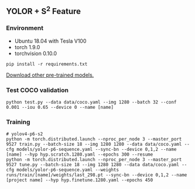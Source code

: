 ## YOLOR + S<sup>2</sup> Feature


### Environment
- Ubuntu 18.04 with Tesla V100
- torch 1.9.0
- torchvision 0.10.0
```
pip install -r requirements.txt
```
[Download other pre-trained models.](https://drive.google.com/drive/folders/17pTfcEsxAX6YGbuclQJqGCJ-_NvAznk2?usp=share_link)

### Test COCO validation
```
python test.py --data data/coco.yaml --img 1280 --batch 32 --conf 0.001 --iou 0.65 --device 0 --name [name]
```

### Training

```
# yolov4-p6-s2
python -m torch.distributed.launch --nproc_per_node 3 --master_port 9527 train.py --batch-size 18 --img 1280 1280 --data data/coco.yaml --cfg models/yolor-p6-sequence.yaml --sync-bn --device 0,1,2 --name [name] --hyp hyp.scratch.1280.yaml --epochs 300 --resume
python -m torch.distributed.launch --nproc_per_node 3 --master_port 9527 tune.py --batch-size 18 --img 1280 1280 --data data/coco.yaml --cfg models/yolor-p6-sequence.yaml --weights runs/train/[name]/weights/last_298.pt --sync-bn --device 0,1,2 --name [project name] --hyp hyp.finetune.1280.yaml --epochs 450
```

